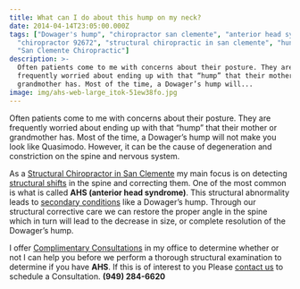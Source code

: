 ```yaml
---
title: What can I do about this hump on my neck?
date: 2014-04-14T23:05:00.000Z
tags: ["Dowager's hump", "chiropractor san clemente", "anterior head syndrome",
  "chiropractor 92672", "structural chiropractic in san clemente", "hunch back",
  "San Clemente Chiropractic"]
description: >-
  Often patients come to me with concerns about their posture. They are
  frequently worried about ending up with that “hump” that their mother or
  grandmother has. Most of the time, a Dowager’s hump will...
image: img/ahs-web-large_itok-51ew38fo.jpg
---
```

Often patients come to me with concerns about their posture. They are frequently worried about ending up with that “hump” that their mother or grandmother has. Most of the time, a Dowager’s hump will not make you look like Quasimodo. However, it can be the cause of degeneration and constriction on the spine and nervous system.

As a[](../index.html "Structural Chiropractor in San Clemente") [Structural Chiropractor in San Clemente](../index.html "Structural Chiropractor in San Clemente") my main focus is on detecting [structural shifts](../what-structural-shift.html "Structural Shirf") in the spine and correcting them. One of the most common is what is called **AHS (anterior head syndrome)**. This structural abnormality leads to [secondary conditions](../what-are-secondary-conditions.html "Secondary Conditions") like a Dowager’s hump. Through our structural corrective care we can restore the proper angle in the spine which in turn will lead to the decrease in size, or complete resolution of the Dowager’s hump.

I offer [Complimentary Consultations](../schedule-complimentary-consultation.html "Complementary Consultation") in my office to determine whether or not I can help you before we perform a thorough structural examination to determine if you have **AHS**. If this is of interest to you Please [contact us](../ask-doctor.html "contact us") to schedule a Consultation. **(949) 284-6620**
